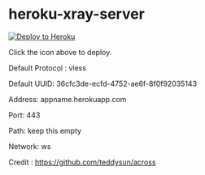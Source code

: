 # heroku-xray-server

<p><a href="https://heroku.com/deploy"> <img src="https://www.herokucdn.com/deploy/button.svg" alt="Deploy to Heroku" /></a></p>
Click the icon above to deploy.

Default Protocol : vless

Default UUID: 36cfc3de-ecfd-4752-ae6f-8f0f92035143

Address: appname.herokuapp.com

Port: 443

Path: keep this empty

Network: ws

Credit : https://github.com/teddysun/across
